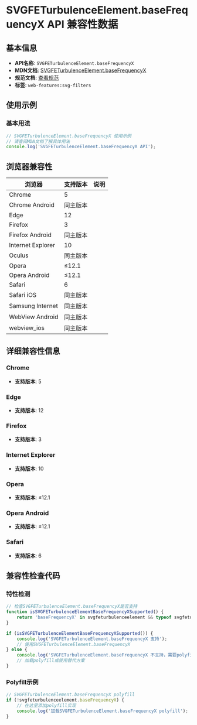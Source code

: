# SVGFETurbulenceElement.baseFrequencyX API 兼容性数据

## 基本信息

- **API名称**: `SVGFETurbulenceElement.baseFrequencyX`
- **MDN文档**: [SVGFETurbulenceElement.baseFrequencyX](https://developer.mozilla.org/docs/Web/API/SVGFETurbulenceElement/baseFrequencyX)
- **规范文档**: [查看规范](https://drafts.fxtf.org/filter-effects/#dom-svgfeturbulenceelement-basefrequencyx)
- **标签**: `web-features:svg-filters`

## 使用示例

### 基本用法

```javascript
// SVGFETurbulenceElement.baseFrequencyX 使用示例
// 请查阅MDN文档了解具体用法
console.log('SVGFETurbulenceElement.baseFrequencyX API');
```

## 浏览器兼容性

| 浏览器 | 支持版本 | 说明 |
|--------|----------|------|
| Chrome | 5 |  |
| Chrome Android | 同主版本 |  |
| Edge | 12 |  |
| Firefox | 3 |  |
| Firefox Android | 同主版本 |  |
| Internet Explorer | 10 |  |
| Oculus | 同主版本 |  |
| Opera | ≤12.1 |  |
| Opera Android | ≤12.1 |  |
| Safari | 6 |  |
| Safari iOS | 同主版本 |  |
| Samsung Internet | 同主版本 |  |
| WebView Android | 同主版本 |  |
| webview_ios | 同主版本 |  |

## 详细兼容性信息

### Chrome

- **支持版本**: 5

### Edge

- **支持版本**: 12

### Firefox

- **支持版本**: 3

### Internet Explorer

- **支持版本**: 10

### Opera

- **支持版本**: ≤12.1

### Opera Android

- **支持版本**: ≤12.1

### Safari

- **支持版本**: 6

## 兼容性检查代码

### 特性检测

```javascript
// 检查SVGFETurbulenceElement.baseFrequencyX是否支持
function isSVGFETurbulenceElementBaseFrequencyXSupported() {
    return 'baseFrequencyX' in svgfeturbulenceelement && typeof svgfeturbulenceelement.baseFrequencyX === 'function';
}

if (isSVGFETurbulenceElementBaseFrequencyXSupported()) {
    console.log('SVGFETurbulenceElement.baseFrequencyX 支持');
    // 使用SVGFETurbulenceElement.baseFrequencyX
} else {
    console.log('SVGFETurbulenceElement.baseFrequencyX 不支持，需要polyfill');
    // 加载polyfill或使用替代方案
}
```

### Polyfill示例

```javascript
// SVGFETurbulenceElement.baseFrequencyX polyfill
if (!svgfeturbulenceelement.baseFrequencyX) {
    // 在这里添加polyfill实现
    console.log('加载SVGFETurbulenceElement.baseFrequencyX polyfill');
}
```

